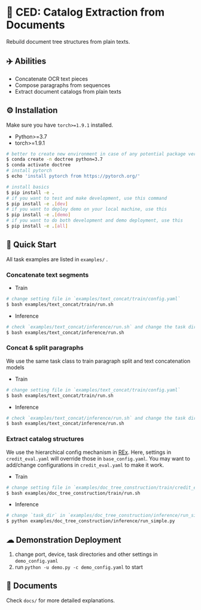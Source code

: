 # 🌳 CED: Catalog Extraction from Documents

Rebuild document tree structures from plain texts.

## ✈️ Abilities

- Concatenate OCR text pieces
- Compose paragraphs from sequences
- Extract document catalogs from plain texts

## ⚙️ Installation

Make sure you have `torch>=1.9.1` installed.
- Python>=3.7
- torch>=1.9.1

```bash
# better to create new environment in case of any potential package version mismatch
$ conda create -n doctree python=3.7
$ conda activate doctree
# install pytorch
$ echo 'install pytorch from https://pytorch.org/'

# install basics
$ pip install -e .
# if you want to test and make development, use this command
$ pip install -e .[dev]
# if you want to deploy demo on your local machine, use this
$ pip install -e .[demo]
# if you want to do both development and demo deployment, use this
$ pip install -e .[all]
```

## 🚀 Quick Start

All task examples are listed in `examples/` .

### Concatenate text segments

- Train

```bash
# change setting file in `examples/text_concat/train/config.yaml`
$ bash examples/text_concat/train/run.sh
```

- Inference

```bash
# check `examples/text_concat/inference/run.sh` and change the task directory
$ bash examples/text_concat/inference/run.sh
```

### Concat & split paragraphs

We use the same task class to train paragraph split and text concatenation models

- Train

```bash
# change setting file in `examples/text_concat/train/config.yaml`
$ bash examples/text_concat/train/run.sh
```

- Inference

```bash
# check `examples/text_concat/inference/run.sh` and change the task directory
$ bash examples/text_concat/inference/run.sh
```

### Extract catalog structures

We use the hierarchical config mechanism in [REx](https://github.com/Spico197/REx).
Here, settings in `credit_eval.yaml` will override those in `base_config.yaml`.
You may want to add/change configurations in `credit_eval.yaml` to make it work.

- Train

```bash
# change setting file in `examples/doc_tree_construction/train/credit_eval.yaml`
$ bash examples/doc_tree_construction/train/run.sh
```

- Inference

```bash
# change `task_dir` in `examples/doc_tree_construction/inference/run_simple.py`
$ python examples/doc_tree_construction/inference/run_simple.py
```

## ☁ Demonstration Deployment

1. change port, device, task directories and other settings in `demo_config.yaml`
2. run `python -u demo.py -c demo_config.yaml` to start

## 📃 Documents

Check `docs/` for more detailed explanations.

